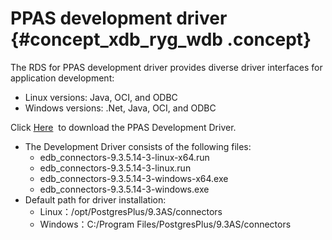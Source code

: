 # PPAS development driver {#concept_xdb_ryg_wdb .concept}

The RDS for PPAS development driver provides diverse driver interfaces for application development:

-   Linux versions: Java, OCI, and ODBC
-   Windows versions: .Net, Java, OCI, and ODBC

Click [Here](http://docs-aliyun.cn-hangzhou.oss.aliyun-inc.com/assets/attach/26170/cn_zh/1529679596241/ppas10-jdbc.zip)  to download the PPAS Development Driver.

-   The Development Driver consists of the following files:
    -   edb\_connectors-9.3.5.14-3-linux-x64.run
    -   edb\_connectors-9.3.5.14-3-linux.run
    -   edb\_connectors-9.3.5.14-3-windows-x64.exe
    -   edb\_connectors-9.3.5.14-3-windows.exe
-   Default path for driver installation:
    -   Linux：/opt/PostgresPlus/9.3AS/connectors
    -   Windows：C:/Program Files/PostgresPlus/9.3AS/connectors


